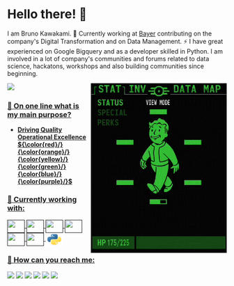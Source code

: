 # Hello there! 👋

I am Bruno Kawakami. 💼 Currently working at [Bayer](https://www.bayer.com/) contributing on the company's Digital Transformation and on Data Management. ⚡ I have great experienced on Google Bigquery and as a developer skilled in Python. I am involved in a lot of company's communities and forums related to data science, hackatons, workshops and also building communities since beginning.

<img src = 'https://github.com/xPapaCapimx/xPapaCapimx/blob/f7015f88cd946ec48a61281d302bb8bff8a72fac/images/giphy.gif' alt = 'pip boy' align='right'/>

<div>
  <a href="">
  <img height="160" src="https://github-readme-stats.vercel.app/api?username=xpapacapimx&show_icons=true&theme=dracula&include_all_commits=true&count_private=true"/>
</div>
    
### 🙊 On one line what is my main purpose?
- **Driving Quality Operational Excellence ${\color{red}/}{\color{orange}/}{\color{yellow}/}{\color{green}/}{\color{blue}/}{\color{purple}/}$**

### 🙉 Currently working with:

<div>
  <img align="center" height="30" width="40" src="https://cdn.jsdelivr.net/gh/devicons/devicon/icons/googlecloud/googlecloud-original.svg">
  <img align="center" height="30" width="40" src="https://cdn.jsdelivr.net/gh/devicons/devicon/icons/docker/docker-original.svg">
  <img align="center" height="30" width="40" src="https://cdn.jsdelivr.net/gh/devicons/devicon/icons/git/git-original.svg">
  <img align="center" height="30" width="40" src="https://cdn.jsdelivr.net/gh/devicons/devicon/icons/vscode/vscode-original.svg">
  <img align="center" height="30" width="40" src="https://cdn.jsdelivr.net/gh/devicons/devicon/icons/jenkins/jenkins-original.svg">  
  <img align="center" height="30" width="40" src="https://cdn.jsdelivr.net/gh/devicons/devicon/icons/jupyter/jupyter-original-wordmark.svg">
  <img align="center" height="30" width="40" src="https://raw.githubusercontent.com/devicons/devicon/master/icons/python/python-original.svg">
</div>
  
  ### 🙈 How can you reach me:
 
<div> 
  <a href="https://www.youtube.com/channel/UCBEPlY8ah3kKPFZqK_lV3Hw" target="_blank"><img src="https://img.shields.io/badge/YouTube-FF0000?style=for-the-badge&logo=youtube&logoColor=white" target="_blank"></a>
  <a href="https://instagram.com/bruno.kawakami" target="_blank"><img src="https://img.shields.io/badge/-Instagram-%23E4405F?style=for-the-badge&logo=instagram&logoColor=white" target="_blank"></a>
 	<a href="https://www.twitch.tv/xpapacapimx" target="_blank"><img src="https://img.shields.io/badge/Twitch-9146FF?style=for-the-badge&logo=twitch&logoColor=white" target="_blank"></a>
  <a href="https://discord.gg/" target="_blank"><img src="https://img.shields.io/badge/Discord-7289DA?style=for-the-badge&logo=discord&logoColor=white" target="_blank"></a> 
  <a href="https://www.linkedin.com/in/bruno-kawakami" target="_blank"><img src="https://img.shields.io/badge/-LinkedIn-%230077B5?style=for-the-badge&logo=linkedin&logoColor=white" target="_blank"></a>
  <a href="https://teams.microsoft.com/l/char/0/0?users=bruno.kawakami@bayer.com" target="_blank"><img src="https://img.shields.io/badge/-Teams-464EB8?style=for-the-badge&logo=microsoftteams&logoColor=white" target="_blank"></a> 
  
</div>
